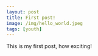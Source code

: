 ```yaml
---
layout: post
title: First post!
image: /img/hello_world.jpeg
tags: [youth]
---
```


This is my first post, how exciting!
